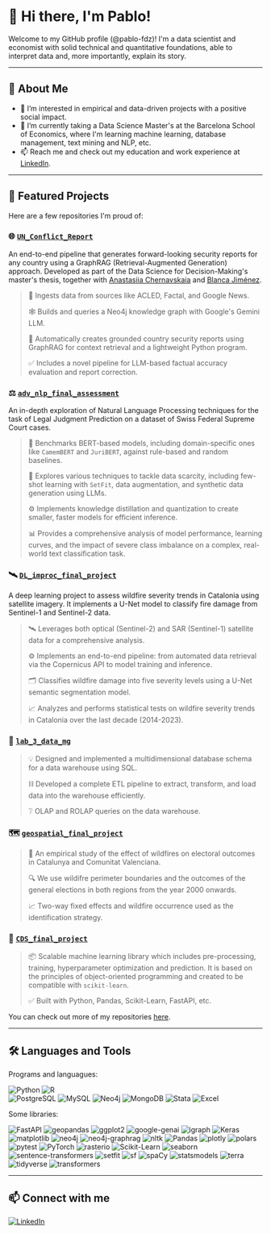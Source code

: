 # 👋 Hi there, I'm Pablo!

Welcome to my GitHub profile (@pablo-fdz)! I'm a data scientist and economist with solid technical and quantitative foundations, able to interpret data and, more importantly, explain its story.

---

## 🚀 About Me

- 👀 I’m interested in empirical and data-driven projects with a positive social impact.
- 🌱 I’m currently taking a Data Science Master's at the Barcelona School of Economics, where I'm learning machine learning, database management, text mining and NLP, etc.
- 📫 Reach me and check out my education and work experience at [LinkedIn](https://www.linkedin.com/in/fernandez-alburquerque).

---

## 🌟 Featured Projects

Here are a few repositories I'm proud of:

### 🌐 [`UN_Conflict_Report`](https://github.com/pablo-fdz/UN_Conflict_Report)

An end-to-end pipeline that generates forward-looking security reports for any country using a GraphRAG (Retrieval-Augmented Generation) approach. Developed as part of the Data Science for Decision-Making's master's thesis, together with [Anastasiia Chernavskaia](https://github.com/ananstr) and [Blanca Jiménez](https://github.com/blancajimenezzzz).

> 📰 Ingests data from sources like ACLED, Factal, and Google News.
>
> 🕸️ Builds and queries a Neo4j knowledge graph with Google's Gemini LLM.
>
> 📝 Automatically creates grounded country security reports using GraphRAG for context retrieval and a lightweight Python program.
>
> ✅ Includes a novel pipeline for LLM-based factual accuracy evaluation and report correction.

### ⚖️ [`adv_nlp_final_assessment`](https://github.com/pablo-fdz/adv_nlp_final_assessment)

An in-depth exploration of Natural Language Processing techniques for the task of Legal Judgment Prediction on a dataset of Swiss Federal Supreme Court cases.

> 🤖 Benchmarks BERT-based models, including domain-specific ones like `CamemBERT` and `JuriBERT`, against rule-based and random baselines.
>
> 🧪 Explores various techniques to tackle data scarcity, including few-shot learning with `SetFit`, data augmentation, and synthetic data generation using LLMs.
>
> ⚙️ Implements knowledge distillation and quantization to create smaller, faster models for efficient inference.
>
> 📊 Provides a comprehensive analysis of model performance, learning curves, and the impact of severe class imbalance on a complex, real-world text classification task.

### 🛰️ [`DL_improc_final_project`](https://github.com/pablo-fdz/DL_improc_final_project)

A deep learning project to assess wildfire severity trends in Catalonia using satellite imagery. It implements a U-Net model to classify fire damage from Sentinel-1 and Sentinel-2 data.

> 🛰️ Leverages both optical (Sentinel-2) and SAR (Sentinel-1) satellite data for a comprehensive analysis.
>
> ⚙️ Implements an end-to-end pipeline: from automated data retrieval via the Copernicus API to model training and inference.
>
> 🗂️ Classifies wildfire damage into five severity levels using a U-Net semantic segmentation model.
>
> 📈 Analyzes and performs statistical tests on wildfire severity trends in Catalonia over the last decade (2014-2023).

### 🚛 [`lab_3_data_mg`](https://github.com/pablo-fdz/lab_3_data_mg)
> 💡 Designed and implemented a multidimensional database schema for a data warehouse using SQL.
>
> ⛓️ Developed a complete ETL pipeline to extract, transform, and load data into the warehouse efficiently.
>
> ❔ OLAP and ROLAP queries on the data warehouse.

### 🗺️ [`geospatial_final_project`](https://github.com/pablo-fdz/geospatial_final_project)
> 🧪 An empirical study of the effect of wildfires on electoral outcomes in Catalunya and Comunitat Valenciana.
> 
> 🔍 We use wildifre perimeter boundaries and the outcomes of the general elections in both regions from the year 2000 onwards.
> 
> 📈 Two-way fixed effects and wildfire occurrence used as the identification strategy.

### 🔧 [`CDS_final_project`](https://github.com/pablo-fdz/CDS_final_project)
> 📦 Scalable machine learning library which includes pre-processing, training, hyperparameter optimization and prediction. It is based on the principles of object-oriented programming and created to be compatible with `scikit-learn`.
> 
> ✅ Built with Python, Pandas, Scikit-Learn, FastAPI, etc. 

You can check out more of my repositories [here](https://github.com/pablo-fdz?tab=repositories).

---

## 🛠️ Languages and Tools

Programs and languagues:

![Python](https://img.shields.io/badge/Python-3670A0?style=for-the-badge&logo=python&logoColor=ffdd54)
![R](https://img.shields.io/badge/R-276DC3?style=for-the-badge&logo=r&logoColor=white)	
![PostgreSQL](https://img.shields.io/badge/PostgreSQL-316192?style=for-the-badge&logo=postgresql&logoColor=white)
![MySQL](https://img.shields.io/badge/MySQL-4479A1?style=for-the-badge&logo=mysql&logoColor=white)
![Neo4j](https://img.shields.io/badge/Neo4j-008CC1?style=for-the-badge&logo=neo4j&logoColor=white)
![MongoDB](https://img.shields.io/badge/MongoDB-47A248?style=for-the-badge&logo=mongodb&logoColor=white)
![Stata](https://img.shields.io/badge/Stata-1A4F9C?style=for-the-badge&logo=stata&logoColor=white)
![Excel](https://img.shields.io/badge/Microsoft_Excel-217346?style=for-the-badge&logo=microsoft-excel&logoColor=white)

Some libraries:

![FastAPI](https://img.shields.io/badge/FastAPI-005571?style=for-the-badge&logo=fastapi)
![geopandas](https://img.shields.io/badge/geopandas-139C5A?style=for-the-badge&logo=python&logoColor=white)
![ggplot2](https://img.shields.io/badge/ggplot2-2C3E50?style=for-the-badge&logo=r&logoColor=white)
![google-genai](https://img.shields.io/badge/google--genai-4285F4?style=for-the-badge&logo=google&logoColor=white)
![igraph](https://img.shields.io/badge/igraph-E84A27?style=for-the-badge&logo=python&logoColor=white)
![Keras](https://img.shields.io/badge/Keras-D00000?style=for-the-badge&logo=keras&logoColor=white)
![matplotlib](https://img.shields.io/badge/matplotlib-3776AB?style=for-the-badge&logo=python&logoColor=white)
![neo4j](https://img.shields.io/badge/neo4j-008CC1?style=for-the-badge&logo=neo4j&logoColor=white)
![neo4j-graphrag](https://img.shields.io/badge/neo4j--graphrag-008CC1?style=for-the-badge&logo=neo4j&logoColor=white)
![nltk](https://img.shields.io/badge/nltk-FFB300?style=for-the-badge&logo=python&logoColor=black)
![Pandas](https://img.shields.io/badge/Pandas-150458?style=for-the-badge&logo=pandas)
![plotly](https://img.shields.io/badge/plotly-3F4F75?style=for-the-badge&logo=plotly&logoColor=white)
![polars](https://img.shields.io/badge/polars-FFDD00?style=for-the-badge&logo=python&logoColor=black)
![pytest](https://img.shields.io/badge/pytest-0A9EDC?style=for-the-badge&logo=pytest&logoColor=white)
![PyTorch](https://img.shields.io/badge/PyTorch-EE4C2C?style=for-the-badge&logo=pytorch&logoColor=white)
![rasterio](https://img.shields.io/badge/rasterio-4B8BBE?style=for-the-badge&logo=python&logoColor=white)
![Scikit-Learn](https://img.shields.io/badge/Scikit--Learn-F7931E?style=for-the-badge&logo=scikit-learn&logoColor=white)
![seaborn](https://img.shields.io/badge/seaborn-4C8CBF?style=for-the-badge&logo=python&logoColor=white)
![sentence-transformers](https://img.shields.io/badge/sentence--transformers-FF6F00?style=for-the-badge&logo=huggingface&logoColor=white)
![setfit](https://img.shields.io/badge/setfit-FF6F00?style=for-the-badge&logo=huggingface&logoColor=white)
![sf](https://img.shields.io/badge/sf-2E8B57?style=for-the-badge&logo=r&logoColor=white)
![spaCy](https://img.shields.io/badge/spaCy-09A3D5?style=for-the-badge&logo=spacy&logoColor=white)
![statsmodels](https://img.shields.io/badge/statsmodels-003366?style=for-the-badge&logo=python&logoColor=white)
![terra](https://img.shields.io/badge/terra-228B22?style=for-the-badge&logo=r&logoColor=white)
![tidyverse](https://img.shields.io/badge/tidyverse-1D91C0?style=for-the-badge&logo=r&logoColor=white)
![transformers](https://img.shields.io/badge/transformers-FF6F00?style=for-the-badge&logo=huggingface&logoColor=white)

<!-- ---

## 📊 GitHub Stats

![Your GitHub stats](https://github-readme-stats.vercel.app/api?username=yourusername&show_icons=true&theme=default)
![Top Langs](https://github-readme-stats.vercel.app/api/top-langs/?username=yourusername&layout=compact&theme=default) -->

---

## 📫 Connect with me

[![LinkedIn](https://img.shields.io/badge/-LinkedIn-blue?style=flat-square&logo=linkedin)](https://www.linkedin.com/in/fernandez-alburquerque)

<!---
pablo-fdz/pablo-fdz is a ✨ special ✨ repository because its `README.md` (this file) appears on your GitHub profile.
You can click the Preview link to take a look at your changes.
--->
